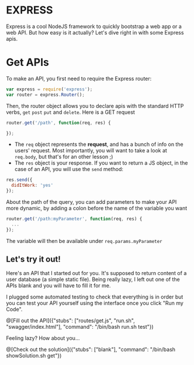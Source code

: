 # EXPRESS

Express is a cool NodeJS framework to quickly bootstrap a web app or a web API. But how easy is it actually? Let's dive right in with some Express apis.

# Get APIs

To make an API, you first need to require the Express router:

```javascript
var express = require('express');
var router = express.Router();
```

Then, the router object allows you to declare apis with the standard HTTP verbs, `get` `post` `put` and `delete`. Here is a GET request

```javascript
router.get('/path', function(req, res) {

});
```

* The `req` object represents the **request**, and has a bunch of info on the users' request. Most importantly, you will want to take a look at `req.body`, but that's for an other lesson ;)
* The `res` object is your response. If you want to return a JS object, in the case of an API, you will use the `send` method:

```javascript
res.send({
  didItWork: 'yes'
});

```

About the path of the query, you can add parameters to make your API more dynamic, by adding a colon before the name of the variable you want

```javascript
router.get('/path:myParameter', function(req, res) {
  ...
});
```

The variable will then be available under `req.params.myParameter`

## Let's try it out!

Here's an API that I started out for you. It's supposed to return content of a user database (a simple static file). Being really lazy, I left out one of the APIs blank and you will have to fill it for me.

I plugged some automated testing to check that everything is in order but you can test your API yourself using the interface once you click "Run my Code".

@[Fill out the API]({"stubs": ["routes/get.js", "run.sh", "swagger/index.html"], "command": "/bin/bash run.sh test"})

Feeling lazy? How about you...

@[Check out the solution]({"stubs": ["blank"], "command": "/bin/bash showSolution.sh get"})
